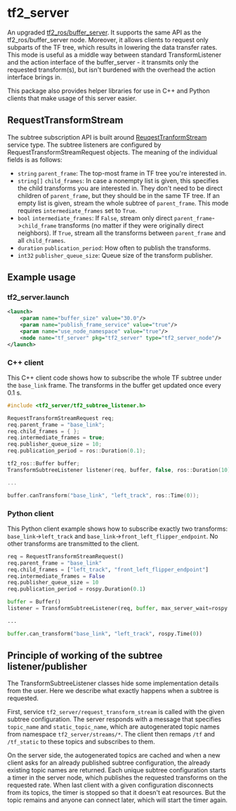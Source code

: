 # tf2_server

An upgraded [tf2_ros/buffer_server](https://github.com/ros/geometry2/blob/melodic-devel/tf2_ros/src/buffer_server.cpp).
It supports the same API as the tf2_ros/buffer_server node. Moreover, it allows clients
to request only subparts of the TF tree, which results in lowering the data transfer rates.
This mode is useful as a middle way between standard TransformListener and the 
action interface of the buffer_server - it transmits only the requested transform(s),
but isn't burdened with the overhead the action interface brings in.

This package also provides helper libraries for use in C++ and Python clients
that make usage of this server easier.

## RequestTransformStream

The subtree subscription API is built around [ReuqestTranformStream](srv/RequestTransformStream.srv)
service type. The subtree listeners are configured by RequestTransformStreamRequest
objects. The meaning of the individual fields is as follows:

 - `string` `parent_frame`: The top-most frame in TF tree you're interested in.
 - `string[]` `child_frames`: In case a nonempty list is given, this specifies the
  child transforms you are interested in. They don't need to be direct children
  of `parent_frame`, but they should be in the same TF tree. If an empty list is
  given, stream the whole subtree of `parent_frame`. This mode requires 
  `intermediate_frames` set to `True`.
 - `bool` `intermediate_frames`: If `False`, stream only direct
 `parent_frame`->`child_frame` transforms (no matter if they were originally
 direct neighbors). If `True`, stream all the transforms between `parent_frame`
 and all `child_frames`.
 - `duration` `publication_period`: How often to publish the transforms.
 - `int32` `publisher_queue_size`: Queue size of the transform publisher.

## Example usage

### tf2_server.launch

```XML
<launch>
    <param name="buffer_size" value="30.0"/>
    <param name="publish_frame_service" value="true"/>
    <param name="use_node_namespace" value="true"/>
    <node name="tf_server" pkg="tf2_server" type="tf2_server_node"/>
</launch>
```
    
### C++ client

This C++ client code shows how to subscribe the whole TF subtree under the
`base_link` frame. The transforms in the buffer get updated once every 0.1 s.

```C++
#include <tf2_server/tf2_subtree_listener.h>

RequestTransformStreamRequest req;
req.parent_frame = "base_link";
req.child_frames = { };
req.intermediate_frames = true;
req.publisher_queue_size = 10;
req.publication_period = ros::Duration(0.1);

tf2_ros::Buffer buffer;
TransformSubtreeListener listener(req, buffer, false, ros::Duration(10));

...

buffer.canTransform("base_link", "left_track", ros::Time(0));
```
    
### Python client

This Python client example shows how to subscribe exactly two transforms:
`base_link`->`left_track` and `base_link`->`front_left_flipper_endpoint`.
No other transforms are transmitted to the client.

```Python
req = RequestTransformStreamRequest()
req.parent_frame = "base_link"
req.child_frames = ["left_track", "front_left_flipper_endpoint"]
req.intermediate_frames = False
req.publisher_queue_size = 10
req.publication_period = rospy.Duration(0.1)

buffer = Buffer()
listener = TransformSubtreeListener(req, buffer, max_server_wait=rospy.Duration(10))

...

buffer.can_transform("base_link", "left_track", rospy.Time(0))
```
    
## Principle of working of the subtree listener/publisher

The TransformSubtreeListener classes hide some implementation details from the
user. Here we describe what exactly happens when a subtree is requested.

First, service `tf2_server/request_transform_stream` is called with the given
subtree configuration. The server responds with a message that specifies
`topic_name` and `static_topic_name`, which are autogenerated topic names from
namespace `tf2_server/streams/*`. The client then remaps `/tf` and `/tf_static`
to these topics and subscribes to them.

On the server side, the autogenerated topics are cached and when a new client
asks for an already published subtree configuration, the already existing topic
names are returned. Each unique subtree configuration starts a timer in the
server node, which publishes the requested transforms on the requested rate.
When last client with a given configuration disconnects from its topics, the
timer is stopped so that it doesn't eat resources. But the topic remains and
anyone can connect later, which will start the timer again.  
